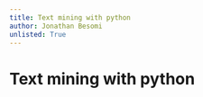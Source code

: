 ```yaml
---
title: Text mining with python
author: Jonathan Besomi
unlisted: True
---
```


# Text mining with python
